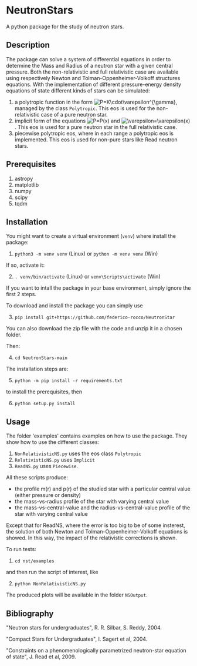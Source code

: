 # NeutronStars

A python package for the study of neutron stars.

## Description

The package can solve a system of differential equations in order to determine the Mass and Radius of a neutron star with a given central pressure. Both the non-relativistic and full 
relativistic case are available using respectively Newton and Tolman-Oppenheimer-Volkoff structures equations.
With the implementation of different pressure-energy density equations of state different kinds of stars can be simulated:
1. a polytropic function in the form <img src="https://latex.codecogs.com/svg.image?P=K\cdot\varepsilon^{\gamma}" title="P=K\cdot\varepsilon^{\gamma}" />, managed by the class `Polytropic`. This eos is used for the non-relativistic case of a pure neutron star.
2. implicit form of the equations <img src="https://latex.codecogs.com/svg.image?P=P(x)" title="P=P(x)" /> and <img src="https://latex.codecogs.com/svg.image?\varepsilon=\varepsilon(x)" title="\varepsilon=\varepsilon(x)" />. This eos is used for a pure neutron star in the full relativistic case.
3. piecewise polytropic eos, where in each range a polytropic eos is implemented. This eos is used for non-pure stars like Read neutron stars.

## Prerequisites

1. astropy
2. matplotlib
3. numpy
4. scipy
5. tqdm

## Installation

You might want to create a virtual environment (`venv`) where install the package:

1. `python3 -m venv venv` (Linux) or `python -m venv venv` (Win)

If so, activate it:

2. `. venv/bin/activate` (Linux) or `venv\Scripts\activate` (Win)

If you want to intall the package in your base environment, simply ignore the first 2 steps.

To download and install the package you can simply use

3. `pip install git+https://github.com/federico-rocco/NeutronStar`

You can also download the zip file with the code and unzip it in a chosen folder.

Then:

4. `cd NeutronStars-main`

The installation steps are:

5. `python -m pip install -r requirements.txt`

to install the prerequisites, then

6. `python setup.py install`

## Usage

The folder 'examples' contains examples on how to use the package. They show how to use the different classes:
1. `NonRelativisticNS.py` uses the eos class `Polytropic`
2. `RelativisticNS.py` uses `Implicit`
3. `ReadNS.py` uses `Piecewise`.

All these scripts produce:
- the profile m(r) and p(r) of the studied star with a particular central value (either pressure or density)
- the mass-vs-radius profile of the star with varying central value
- the mass-vs-central-value and the radius-vs-central-value profile of the star with varying central value

Except that for ReadNS, where the error is too big to be of some insterest, the solution of both Newton and Tolman-Oppenheimer-Volkoff equations is showed. In this way, the impact of the relativistic corrections is shown.

To run tests:

1. `cd nst/examples`

and then run the script of interest, like

2. `python NonRelativisticNS.py`

The produced plots will be available in the folder `NSOutput`.

## Bibliography

"Neutron stars for undergraduates", R. R. Silbar, S. Reddy, 2004.

"Compact Stars for Undergraduates", I. Sagert et al, 2004.

"Constraints on a phenomenologically parametrized neutron-star equation of state", J. Read et al, 2009.
